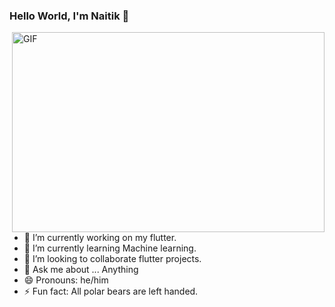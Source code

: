 ### Hello World, I'm Naitik 👋

 <img align="right" alt="GIF" src="https://github.com/arsentieva/arsentieva/blob/main/code.gif?raw=true" width="500" height="320" />


## 
- 🔭 I’m currently working on my flutter.
- 🌱 I’m currently learning Machine learning.
- 👯 I’m looking to collaborate flutter projects.
- 💬 Ask me about ... Anything
- 😄 Pronouns: he/him
- ⚡ Fun fact: All polar bears are left handed.
